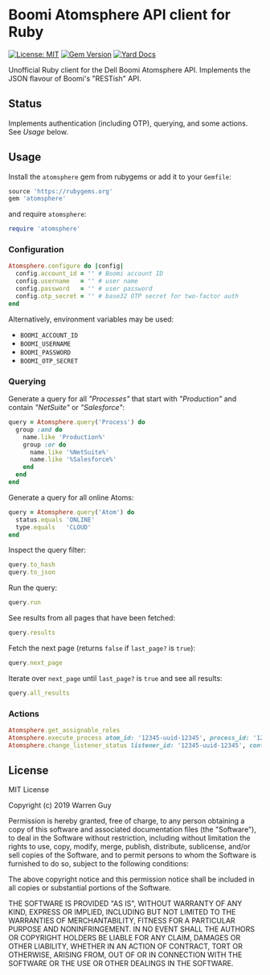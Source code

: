 # Boomi Atomsphere API client for Ruby

[![License: MIT](https://img.shields.io/badge/License-MIT-yellow.svg)](https://opensource.org/licenses/MIT)
[![Gem Version](https://badge.fury.io/rb/atomsphere.svg)](https://badge.fury.io/rb/atomsphere)
[![Yard Docs](https://img.shields.io/badge/yard-docs-blue.svg)](https://www.rubydoc.info/gems/atomsphere)

Unofficial Ruby client for the Dell Boomi Atomsphere API. Implements the JSON flavour of Boomi's "RESTish" API.

## Status

Implements authentication (including OTP), querying, and some actions. See *Usage* below.

## Usage

Install the `atomsphere` gem from rubygems or add it to your `Gemfile`:

```ruby
source 'https://rubygems.org'
gem 'atomsphere'
```

and require `atomsphere`:

```ruby
require 'atomsphere'
```

### Configuration

```ruby
Atomsphere.configure do |config|
  config.account_id = '' # Boomi account ID
  config.username   = '' # user name
  config.password   = '' # user password
  config.otp_secret = '' # base32 OTP secret for two-factor auth
end
```

Alternatively, environment variables may be used:
 * `BOOMI_ACCOUNT_ID`
 * `BOOMI_USERNAME`
 * `BOOMI_PASSWORD`
 * `BOOMI_OTP_SECRET`

### Querying

Generate a query for all _"Processes"_ that start with _"Production"_ and
contain _"NetSuite"_ or _"Salesforce"_:

```ruby
query = Atomsphere.query('Process') do
  group :and do
    name.like 'Production%'
    group :or do
      name.like '%NetSuite%'
      name.like '%Salesforce%'
    end
  end
end
```

Generate a query for all online Atoms:

```ruby
query = Atomsphere.query('Atom') do
  status.equals 'ONLINE'
  type.equals   'CLOUD'
end
```

Inspect the query filter:

```ruby
query.to_hash
query.to_json
```

Run the query:

```ruby
query.run
```

See results from all pages that have been fetched:

```ruby
query.results
```

Fetch the next page (returns `false` if `last_page?` is `true`):

```ruby
query.next_page
```

Iterate over `next_page` until `last_page?` is `true` and see all results:

```ruby
query.all_results
```

### Actions

```ruby
Atomsphere.get_assignable_roles
Atomsphere.execute_process atom_id: '12345-uuid-12345', process_id: '12345-uuid-12345'
Atomsphere.change_listener_status listener_id: '12345-uuid-12345', container_id: '12345-uuid-12345', action: :pause
```

## License

MIT License

Copyright (c) 2019 Warren Guy

Permission is hereby granted, free of charge, to any person obtaining a copy
of this software and associated documentation files (the "Software"), to deal
in the Software without restriction, including without limitation the rights
to use, copy, modify, merge, publish, distribute, sublicense, and/or sell
copies of the Software, and to permit persons to whom the Software is
furnished to do so, subject to the following conditions:

The above copyright notice and this permission notice shall be included in all
copies or substantial portions of the Software.

THE SOFTWARE IS PROVIDED "AS IS", WITHOUT WARRANTY OF ANY KIND, EXPRESS OR
IMPLIED, INCLUDING BUT NOT LIMITED TO THE WARRANTIES OF MERCHANTABILITY,
FITNESS FOR A PARTICULAR PURPOSE AND NONINFRINGEMENT. IN NO EVENT SHALL THE
AUTHORS OR COPYRIGHT HOLDERS BE LIABLE FOR ANY CLAIM, DAMAGES OR OTHER
LIABILITY, WHETHER IN AN ACTION OF CONTRACT, TORT OR OTHERWISE, ARISING FROM,
OUT OF OR IN CONNECTION WITH THE SOFTWARE OR THE USE OR OTHER DEALINGS IN THE
SOFTWARE.
